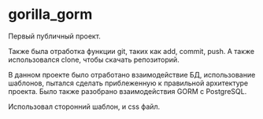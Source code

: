 # gorilla_gorm

Первый публичный проект.

Также была отработка функции git, таких как add, commit, push. А также использовался clone, чтобы скачать репозиторий.

В данном проекте было отработано взаимодействие БД, использование шаблонов, пытался сделать приблеженную к правильной архитектуре проекта.
Было также разобрано взаимодействия GORM с PostgreSQL.

Использовал сторонний шаблон, и css файл. 